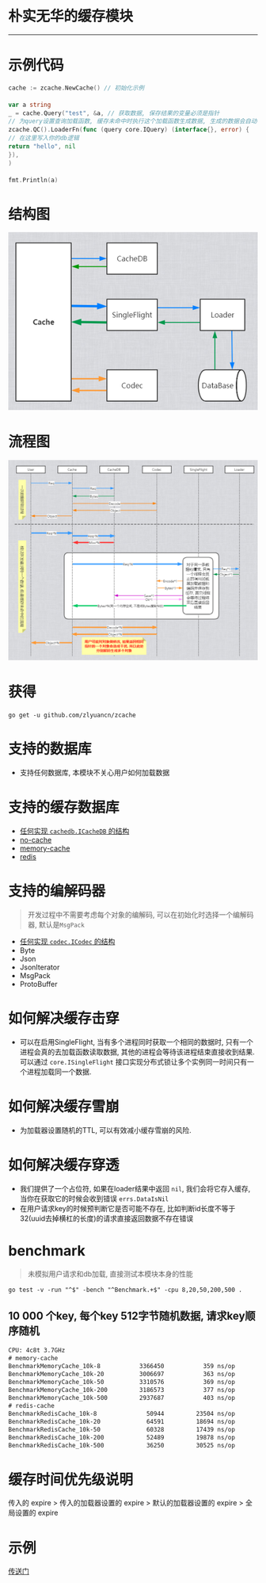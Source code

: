 # 朴实无华的缓存模块

---

# 示例代码

```go
cache := zcache.NewCache() // 初始化示例

var a string
_ = cache.Query("test", &a, // 获取数据, 保存结果的变量必须是指针
// 为query设置查询加载函数, 缓存未命中时执行这个加载函数生成数据, 生成的数据会自动存入缓存
zcache.QC().LoaderFn(func (query core.IQuery) (interface{}, error) {
// 在这里写入你的db逻辑
return "hello", nil
}),
)

fmt.Println(a)
```

# 结构图

![结构图](./assets/struct.png)

# 流程图

![流程图](./assets/flow_chart.png)

# 获得

`go get -u github.com/zlyuancn/zcache`

# 支持的数据库

+ 支持任何数据库, 本模块不关心用户如何加载数据

# 支持的缓存数据库

+ [任何实现 `cachedb.ICacheDB` 的结构](./core/cachedb.go)
+ [no-cache](./cachedb/no-cache/no-cache.go)
+ [memory-cache](./cachedb/memory-cache/memory-cache.go)
+ [redis](./cachedb/redis-cache/redis-cache.go)

# 支持的编解码器

> 开发过程中不需要考虑每个对象的编解码, 可以在初始化时选择一个编解码器, 默认是`MsgPack`

+ [任何实现 `codec.ICodec` 的结构](./core/codec.go)
+ Byte
+ Json
+ JsonIterator
+ MsgPack
+ ProtoBuffer

# 如何解决缓存击穿

+ 可以在启用SingleFlight, 当有多个进程同时获取一个相同的数据时, 只有一个进程会真的去加载函数读取数据, 其他的进程会等待该进程结束直接收到结果. 可以通过 `core.ISingleFlight` 接口实现分布式锁让多个实例同一时间只有一个进程加载同一个数据.

# 如何解决缓存雪崩

+ 为加载器设置随机的TTL, 可以有效减小缓存雪崩的风险.

# 如何解决缓存穿透

+ 我们提供了一个占位符, 如果在loader结果中返回 `nil`, 我们会将它存入缓存, 当你在获取它的时候会收到错误 `errs.DataIsNil`
+ 在用户请求key的时候预判断它是否可能不存在, 比如判断id长度不等于32(uuid去掉横杠的长度)的请求直接返回数据不存在错误

# benchmark

> 未模拟用户请求和db加载, 直接测试本模块本身的性能

```shell script
go test -v -run "^$" -bench "^Benchmark.+$" -cpu 8,20,50,200,500 .
```

## 10 000 个key, 每个key 512字节随机数据, 请求key顺序随机

```text
CPU: 4c8t 3.7GHz
# memory-cache
BenchmarkMemoryCache_10k-8       	 3366450	       359 ns/op
BenchmarkMemoryCache_10k-20      	 3006697	       363 ns/op
BenchmarkMemoryCache_10k-50      	 3310576	       369 ns/op
BenchmarkMemoryCache_10k-200     	 3186573	       377 ns/op
BenchmarkMemoryCache_10k-500     	 2937687	       403 ns/op
# redis-cache
BenchmarkRedisCache_10k-8        	   50944	     23504 ns/op
BenchmarkRedisCache_10k-20       	   64591	     18694 ns/op
BenchmarkRedisCache_10k-50       	   60328	     17439 ns/op
BenchmarkRedisCache_10k-200      	   52489	     19878 ns/op
BenchmarkRedisCache_10k-500      	   36250	     30525 ns/op
```

# 缓存时间优先级说明

传入的 expire > 传入的加载器设置的 expire > 默认的加载器设置的 expire > 全局设置的 expire

# 示例

[传送门](./example)


